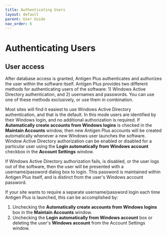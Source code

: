```yaml
---
title: Authenticating Users
layout: default
parent: User Guide
nav_order: 6
---
```


# Authenticating Users

## User access

After database access is granted, Antigen Plus authenticates and authorizes the
user within the software itself. Antigen Plus provides two different methods for
authenticating users of the software: 1) Windows Active Directory
authentication, and 2) usernames and passwords. You can use one of these methods
exclusively, or use them in combination.

Most sites will find it easiest to use Windows Active Directory authentication,
and that is the default. In this mode users are identified by their Windows
login, and no additional authorization is required. If **Automatically create
accounts from Windows logins** is checked in the **Maintain Accounts** window,
then new Antigen Plus accounts will be created automatically whenever a new
Windows user launches the software. Window Active Directory authorization can be
enabled or disabled for a particular user using the **Login automatically from
Windows account** checkbox in the **Account Settings** window.

If Windows Active Directory authorization fails, is disabled, or the user logs
out of the software, then the user will be presented with a username/password
dialog box to login. This password is maintained within Antigen Plus itself, and
is distinct from the user&#39;s Windows account password.

If your site wants to require a separate username/password login each time
Antigen Plus is launched, this can be accomplished by:

1. Unchecking the **Automatically create accounts from Windows logins** box in
   the **Maintain Accounts** window.
2. Unchecking the **Login automatically from Windows account** box or deleting
   the user&#39;s **Windows account** from the Account Settings window.
